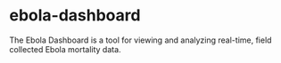 ebola-dashboard
===============

The Ebola Dashboard is a tool for viewing and analyzing real-time, field collected Ebola mortality data.

